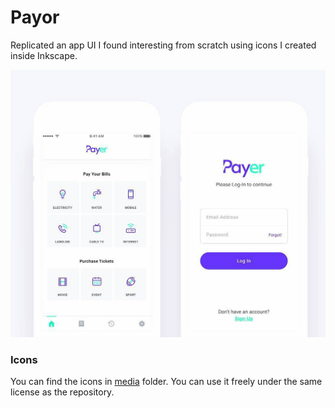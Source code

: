 # Payor
Replicated an app UI I found interesting from scratch using icons I created inside Inkscape.

![payor screenshot](media/Payor.jpg)

### Icons 
You can find the icons in [media](media/icons.svg) folder. You can use it freely under the same license as the repository.


